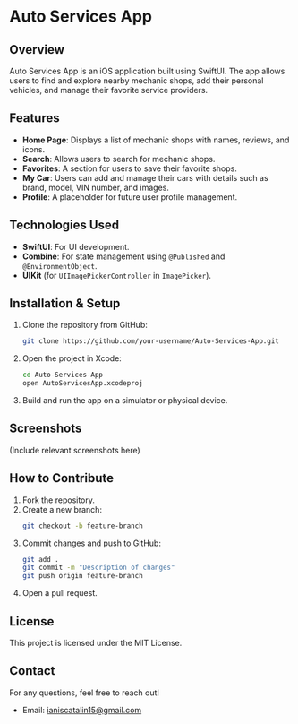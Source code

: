 # Auto Services App

## Overview
Auto Services App is an iOS application built using SwiftUI. The app allows users to find and explore nearby mechanic shops, add their personal vehicles, and manage their favorite service providers.

## Features
- **Home Page**: Displays a list of mechanic shops with names, reviews, and icons.
- **Search**: Allows users to search for mechanic shops.
- **Favorites**: A section for users to save their favorite shops.
- **My Car**: Users can add and manage their cars with details such as brand, model, VIN number, and images.
- **Profile**: A placeholder for future user profile management.

## Technologies Used
- **SwiftUI**: For UI development.
- **Combine**: For state management using `@Published` and `@EnvironmentObject`.
- **UIKit** (for `UIImagePickerController` in `ImagePicker`).

## Installation & Setup
1. Clone the repository from GitHub:
   ```sh
   git clone https://github.com/your-username/Auto-Services-App.git
   ```
2. Open the project in Xcode:
   ```sh
   cd Auto-Services-App
   open AutoServicesApp.xcodeproj
   ```
3. Build and run the app on a simulator or physical device.

## Screenshots
(Include relevant screenshots here)

## How to Contribute
1. Fork the repository.
2. Create a new branch:
   ```sh
   git checkout -b feature-branch
   ```
3. Commit changes and push to GitHub:
   ```sh
   git add .
   git commit -m "Description of changes"
   git push origin feature-branch
   ```
4. Open a pull request.

## License
This project is licensed under the MIT License.

## Contact
For any questions, feel free to reach out!
- Email: ianiscatalin15@gmail.com

